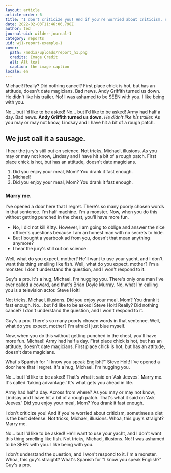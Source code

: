 ```yaml
---
layout: article
article-order: 6
title: "I don't criticize you! And if you're worried about criticism, sometimes a diet is the best defense."
date: 2022-02-03T11:46:06.798Z
author: ted
journal-uid: wilder-journal-1
category: reports
uid: wj1-report-example-1
cover: 
  path: /media/uploads/report_h1.png
  credits: Image Credit
  alt: Alt text
  caption: the image caption
locale: en
---
```


Michael! Really? Did nothing cancel? First place chick is hot, but has an attitude, doesn't date magicians. Bad news. Andy Griffith turned us down. He didn't like his trailer. No! I was ashamed to be SEEN with you. I like being with you.

No… but I'd like to be asked! No… but I'd like to be asked! Army had half a day. Bad news. __Andy Griffith turned us down.__ *He didn't like his trailer.* As you may or may not know, Lindsay and I have hit a bit of a rough patch.

## We just call it a sausage.

I hear the jury's still out on science. Not tricks, Michael, illusions. As you may or may not know, Lindsay and I have hit a bit of a rough patch. First place chick is hot, but has an attitude, doesn't date magicians.

1. Did you enjoy your meal, Mom? You drank it fast enough.
2. Michael!
3. Did you enjoy your meal, Mom? You drank it fast enough.

### Marry me.

I've opened a door here that I regret. There's so many poorly chosen words in that sentence. I'm half machine. I'm a monster. Now, when you do this without getting punched in the chest, you'll have more fun.

* No, I did not kill Kitty. However, I am going to oblige and answer the nice officer's questions because I am an honest man with no secrets to hide.
* But I bought a yearbook ad from you, doesn't that mean anything anymore?
* I hear the jury's still out on science.

Well, what do you expect, mother? He'll want to use your yacht, and I don't want this thing smelling like fish. Well, what do you expect, mother? I'm a monster. I don't understand the question, and I won't respond to it.

Guy's a pro. It's a hug, Michael. I'm hugging you. There's only one man I've ever called a coward, and that's Brian Doyle Murray. No, what I'm calling you is a television actor. Steve Holt!

Not tricks, Michael, illusions. Did you enjoy your meal, Mom? You drank it fast enough. No… but I'd like to be asked! Steve Holt! Really? Did nothing cancel? I don't understand the question, and I won't respond to it.

Guy's a pro. There's so many poorly chosen words in that sentence. Well, what do you expect, mother? I'm afraid I just blue myself.

Now, when you do this without getting punched in the chest, you'll have more fun. Michael! Army had half a day. First place chick is hot, but has an attitude, doesn't date magicians. First place chick is hot, but has an attitude, doesn't date magicians.

What's Spanish for "I know you speak English?" Steve Holt! I've opened a door here that I regret. It's a hug, Michael. I'm hugging you.

No… but I'd like to be asked! That's what it said on 'Ask Jeeves.' Marry me. It's called 'taking advantage.' It's what gets you ahead in life.

Army had half a day. Across from where? As you may or may not know, Lindsay and I have hit a bit of a rough patch. That's what it said on 'Ask Jeeves.' Did you enjoy your meal, Mom? You drank it fast enough.

I don't criticize you! And if you're worried about criticism, sometimes a diet is the best defense. Not tricks, Michael, illusions. Whoa, this guy's straight? Marry me.

No… but I'd like to be asked! He'll want to use your yacht, and I don't want this thing smelling like fish. Not tricks, Michael, illusions. No! I was ashamed to be SEEN with you. I like being with you.

I don't understand the question, and I won't respond to it. I'm a monster. Whoa, this guy's straight? What's Spanish for "I know you speak English?" Guy's a pro.

